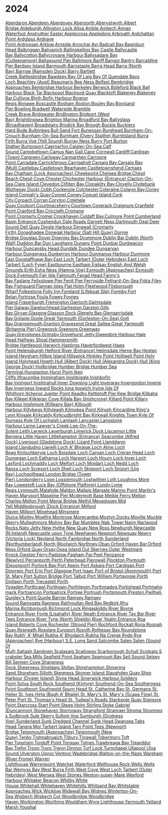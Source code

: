 # 2024
[Aberdaron](Aberdaron),[Aberdeen](Aberdeen),[Aberdovey](Aberdovey),[Aberporth](Aberporth),[Aberystwyth](Aberystwyth),[Albert Bridge](Albert-Bridge),[Aldeburgh](Aldeburgh),[Allington Lock](Allington-Lock),[Alloa](Alloa),[Amble](Amble),[Amlwch](Amlwch),[Annan Waterfoot](Annan-Waterfoot),[Anstruther Easter](Anstruther-Easter),[Applecross](Applecross),[Appledore](Appledore),[Arbroath](Arbroath),[Ardchattan Point](Ardchattan-Point),[Ardglass](Ardglass),[Ardnave Point](Ardnave-Point),[Ardrossan](Ardrossan),[Arklow](Arklow),[Arnside](Arnside),[Arrochar](Arrochar),[Ayr](Ayr),[Badcall Bay](Badcall-Bay),[Baginbun Head](Baginbun-Head),[Balbriggan](Balbriggan),[Balivanich](Balivanich),[Ballinskelligs Bay Castle](Ballinskelligs-Bay-Castle),[Ballycastle Bay](Ballycastle-Bay),[Ballycotton](Ballycotton),[Ballycrovane Harbour](Ballycrovane-Harbour),[Ballysadare Bay (Culleenamore)](Ballysadare-Bay-(Culleenamore)),[Baltasound Pier](Baltasound-Pier),[Baltimore](Baltimore),[Banff](Banff),[Bangor](Bangor),[Bantry](Bantry),[Barcaldine Pier](Barcaldine-Pier),[Bardsey Island](Bardsey-Island),[Barmouth](Barmouth),[Barnstaple](Barnstaple),[Barra Head](Barra-Head),[Barra (North Bay)](Barra-(North-Bay)),[Barrow (Ramsden Dock)](Barrow-(Ramsden-Dock)),[Barry](Barry),[Bartlett Creek](Bartlett-Creek),[Battlesbridge](Battlesbridge),[Bawdsey](Bawdsey),[Bay Of Laig](Bay-Of-Laig),[Bay Of Quendale](Bay-Of-Quendale),[Bays Loch](Bays-Loch),[Beachley (Aust)](Beachley-(Aust)),[Beaumaris](Beaumaris),[Bee Ness](Bee-Ness),[Belfast](Belfast),[Bembridge Approaches](Bembridge-Approaches),[Bembridge Harbour](Bembridge-Harbour),[Berkeley](Berkeley),[Berwick](Berwick),[Bideford](Bideford),[Black Ball Harbour](Black-Ball-Harbour),[Black Tar](Black-Tar),[Blackpool](Blackpool),[Blacksod Quay](Blacksod-Quay),[Blacktoft](Blacktoft),[Blakeney](Blakeney),[Blakeney Bar](Blakeney-Bar),[Cullivoe](Cullivoe),[Blyth](Blyth),[Bofin Harbour](Bofin-Harbour),[Bognor Regis](Bognor-Regis),[Bonawe](Bonawe),[Boscastle](Boscastle),[Bosham](Bosham),[Boston](Boston),[Bouley Bay](Bouley-Bay),[Bovisand Pier](Bovisand-Pier),[Bowling](Bowling),[Bradwell Waterside](Bradwell-Waterside),[Bramble Creek](Bramble-Creek),[Braye](Braye),[Bridgwater](Bridgwater),[Bridlington](Bridlington),[Bridport (West Bay)](Bridport-(West-Bay)),[Brightlingsea](Brightlingsea),[Brighton Marina](Brighton-Marina),[Broadford Bay](Broadford-Bay),[Ballyglass (Broadhaven)](Ballyglass-(Broadhaven)),[Broadstairs](Broadstairs),[Brodick Bay](Brodick-Bay),[Brough](Brough),[Buckie](Buckie),[Bucklers Hard](Bucklers-Hard),[Bude](Bude),[Bulbinbeg](Bulbinbeg),[Bull Sand Fort](Bull-Sand-Fort),[Bunessan](Bunessan),[Burghead](Burghead),[Burnham-On-Crouch](Burnham-On-Crouch),[Burnham-On-Sea](Burnham-On-Sea),[Burnham (Overy Staithe)](Burnham-(Overy-Staithe)),[Burntisland](Burntisland),[Burra Firth](Burra-Firth),[Burra Voe (Yell Sound)](Burra-Voe-(Yell-Sound)),[Burray Ness](Burray-Ness),[Burry Port](Burry-Port),[Burton Stather](Burton-Stather),[Burtonport](Burtonport),[Caernarfon](Caernarfon),[Caister-On-Sea](Caister-On-Sea),[Calf Sound](Calf-Sound),[Campbeltown](Campbeltown),[Camus Nan Gall](Camus-Nan-Gall),[Cape Cornwall](Cape-Cornwall),[Cardiff](Cardiff),[Cardigan (Town)](Cardigan-(Town)),[Cargreen](Cargreen),[Carloway](Carloway),[Carmarthen](Carmarthen),[Carnsore Point](Carnsore-Point),[Carradale](Carradale),[Carrickfergus](Carrickfergus),[Carrigaholt](Carrigaholt),[Carsaig Bay](Carsaig-Bay),[Carsaig Bay (Mull)](Carsaig-Bay-(Mull)),[Castlebay](Castlebay),[Castletown Bearhaven](Castletown-Bearhaven),[Castletownshend](Castletownshend),[Cemaes Bay](Cemaes-Bay),[Chatham (Lock Approaches)](Chatham-(Lock-Approaches)),[Cheekpoint](Cheekpoint),[Chelsea Bridge](Chelsea-Bridge),[Chesil Beach](Chesil-Beach),[Chesil Cove](Chesil-Cove),[Chester](Chester),[Chichester Harbour (Entrance)](Chichester-Harbour-(Entrance)),[Clacton-On-Sea](Clacton-On-Sea),[Clare Island](Clare-Island),[Clevedon](Clevedon),[Clifden Bay](Clifden-Bay),[Clonakilty Bay](Clonakilty-Bay),[Clovelly](Clovelly),[Clydebank (Rothesay Dock)](Clydebank-(Rothesay-Dock)),[Cobh](Cobh),[Cockenzie](Cockenzie),[Colchester](Colchester),[Coleraine](Coleraine),[Colwyn Bay](Colwyn-Bay),[Coney Island](Coney-Island),[Connah's Quay](Connah's-Quay),[Connel](Connel),[Conwy](Conwy),[Coquet Island](Coquet-Island),[Cork City](Cork-City),[Corpach](Corpach),[Corran](Corran),[Coryton](Coryton),[Cotehele Quay](Cotehele-Quay),[Coulport](Coulport),[Courtmacsherry](Courtmacsherry),[Courtown](Courtown),[Coverack](Coverack),[Craignure](Craignure),[Cranfield Point](Cranfield-Point),[Cranford Bay](Cranford-Bay),[Criccieth](Criccieth),[Cromane Point](Cromane-Point),[Cromarty](Cromarty),[Cromer](Cromer),[Crookhaven](Crookhaven),[Culdaff Bay](Culdaff-Bay),[Culmore Point](Culmore-Point),[Cumberland Basin Entrance](Cumberland-Basin-Entrance),[Cushendun](Cushendun),[Dale Roads](Dale-Roads),[Darnett Ness](Darnett-Ness),[Dartmouth](Dartmouth),[Deal](Deal),[Deer Sound](Deer-Sound),[Dell Quay](Dell-Quay),[Dingle Harbour](Dingle-Harbour),[Dingwall (Cromarty Firth)](Dingwall-(Cromarty-Firth)),[Donaghadee](Donaghadee),[Donegal Harbour (Salt Hill Quay)](Donegal-Harbour-(Salt-Hill-Quay)),[Dornie Bridge](Dornie-Bridge),[Douglas](Douglas),[Dover](Dover),[Downies Bay](Downies-Bay),[Drummore](Drummore),[Dublin Bar](Dublin-Bar),[Dublin (North Wall)](Dublin-(North-Wall)),[Duddon Bar](Duddon-Bar),[Dun Laoghaire](Dun-Laoghaire),[Dunany Point](Dunany-Point),[Dunbar](Dunbar),[Dunbeacon Harbour](Dunbeacon-Harbour),[Duncansby Head](Duncansby-Head),[Dundalk](Dundalk),[Dundee](Dundee),[Dungarvan Harbour](Dungarvan-Harbour),[Dungeness](Dungeness),[Dunkerron Harbour](Dunkerron-Harbour),[Dunmanus Harbour](Dunmanus-Harbour),[Dunmore East](Dunmore-East),[Dunstaffnage Bay](Dunstaffnage-Bay),[East Loch Tarbert (Outer Hebrides)](East-Loch-Tarbert-(Outer-Hebrides)),[East Loch Tarbert (Loch Fyne)](East-Loch-Tarbert-(Loch-Fyne)),[Eastbourne](Eastbourne),[Eastham](Eastham),[Egilsay](Egilsay),[English And Welsh Grounds](English-And-Welsh-Grounds),[Erith](Erith),[Esha Ness (Hamna Voe)](Esha-Ness-(Hamna-Voe)),[Exmouth (Approaches)](Exmouth-(Approaches)),[Exmouth Dock](Exmouth-Dock),[Eyemouth](Eyemouth),[Fair Isle](Fair-Isle),[Falmouth](Falmouth),[Fanad Head](Fanad-Head),[Fanny's Bay](Fanny's-Bay),[Faslane](Faslane),[Felixstowe Pier](Felixstowe-Pier),[Fenit Pier](Fenit-Pier),[Ferryside](Ferryside),[Fethard-On-Sea](Fethard-On-Sea),[Fidra](Fidra),[Filey Bay](Filey-Bay),[Fishguard](Fishguard),[Flannan Isles](Flannan-Isles),[Flat Holm](Flat-Holm),[Fleetwood](Fleetwood),[Flixborough Wharf](Flixborough-Wharf),[Folkestone](Folkestone),[Folly Inn](Folly-Inn),[Foreland (Lifeboat Slip)](Foreland-(Lifeboat-Slip)),[Formby](Formby),[Fort Belan](Fort-Belan),[Fortrose](Fortrose),[Foula](Foula),[Fowey](Fowey),[Foynes Island](Foynes-Island),[Fraserburgh](Fraserburgh),[Fremington](Fremington),[Gairloch](Gairloch),[Galmisdale Pier](Galmisdale-Pier),[Galway](Galway),[Garelochhead](Garelochhead),[Garlieston](Garlieston),[Garston](Garston),[Gills Bay](Gills-Bay),[Girvan](Girvan),[Glasgow](Glasgow),[Glasson Dock](Glasson-Dock),[Glenelg Bay](Glenelg-Bay),[Glengarrisdale Bay](Glengarrisdale-Bay),[Golspie](Golspie),[Goole](Goole),[Great Yarmouth (Gorleston-On-Sea)](Great-Yarmouth-(Gorleston-On-Sea)),[Gott Bay](Gott-Bay),[Grangemouth](Grangemouth),[Granton](Granton),[Gravesend](Gravesend),[Great Saltee](Great-Saltee),[Great Yarmouth (Britannia Pier)](Great-Yarmouth-(Britannia-Pier)),[Greenock](Greenock),[Greenore](Greenore),[Greenway Quay](Greenway-Quay),[Greystones](Greystones),[Grimsby](Grimsby),[Grovehurst Jetty](Grovehurst-Jetty),[Gweedore Harbour](Gweedore-Harbour),[Hale Head](Hale-Head),[Halfway Shoal](Halfway-Shoal),[Hammersmith Bridge](Hammersmith-Bridge),[Hartlepool](Hartlepool),[Harwich](Harwich),[Hastings](Hastings),[Haverfordwest](Haverfordwest),[Haws Point](Haws-Point),[Helensburgh](Helensburgh),[Helford River (Entrance)](Helford-River-(Entrance)),[Helmsdale](Helmsdale),[Herne Bay](Herne-Bay),[Hestan Island](Hestan-Island),[Heysham](Heysham),[Hilbre Island](Hilbre-Island),[Hillswick](Hillswick),[Hinkley Point](Hinkley-Point),[Holliwell Point](Holliwell-Point),[Holy Island](Holy-Island),[Holyhead](Holyhead),[Howth](Howth),[Hull (Albert Dock)](Hull-(Albert-Dock)),[Hull (Alexandra Dock)](Hull-(Alexandra-Dock)),[Hull (King George Dock)](Hull-(King-George-Dock)),[Hullbridge](Hullbridge),[Humber Bridge](Humber-Bridge),[Humber Sea Terminal](Humber-Sea-Terminal),[Hunstanton](Hunstanton),[Hurst Point](Hurst-Point),[Iken Cliffs](Iken-Cliffs),[Ilfracombe](Ilfracombe),[Immingham](Immingham),[Inishbiggle](Inishbiggle),[Inishbofin Bay](Inishbofin-Bay),[Inishgort](Inishgort),[Inishtrahull](Inishtrahull),[Inner Dowsing Light](Inner-Dowsing-Light),[Inveraray](Inveraray),[Invergordon](Invergordon),[Inverie Bay](Inverie-Bay),[Inverness](Inverness),[Inward Rocks](Inward-Rocks),[Iona](Iona),[Ipswich](Ipswich),[Irvine](Irvine),[Isle Of Whithorn](Isle-Of-Whithorn),[Itchenor](Itchenor),[Jupiter Point](Jupiter-Point),[Keadby](Keadby),[Kettletoft Pier](Kettletoft-Pier),[Kew Bridge](Kew-Bridge),[Kilbaha Bay](Kilbaha-Bay),[Kilkeel](Kilkeel),[Kilkieran Cove](Kilkieran-Cove),[Killala Bay (Inishcrone)](Killala-Bay-(Inishcrone)),[Killard Point](Killard-Point),[Killary Harbour](Killary-Harbour),[Inishmore (Killeany Bay)](Inishmore-(Killeany-Bay)),[Killough Harbour](Killough-Harbour),[Killybegs](Killybegs),[Killyleagh](Killyleagh),[Kilmokea Point](Kilmokea-Point),[Kilrush](Kilrush),[Kincardine](Kincardine),[King's Lynn](King's-Lynn),[Kinsale](Kinsale),[Kirkcaldy](Kirkcaldy),[Kirkcudbright Bay](Kirkcudbright-Bay),[Kirkwall](Kirkwall),[Knights Town](Knights-Town),[Kyle Of Durness](Kyle-Of-Durness),[Kyle Of Lochalsh](Kyle-Of-Lochalsh),[Lamlash](Lamlash),[Lancaster](Lancaster),[Langstone Harbour](Langstone-Harbour),[Larne](Larne),[Lawyer's Creek](Lawyer's-Creek),[Lee-On-The-Solent](Lee-On-The-Solent),[Leith](Leith),[Lerwick](Lerwick),[Leverburgh](Leverburgh),[Limerick Dock](Limerick-Dock),[Liscannor](Liscannor),[Little Bernera](Little-Bernera),[Little Haven](Little-Haven),[Littlehampton (Entrance)](Littlehampton-(Entrance)),[Seacombe (Alfred Dock)](Seacombe-(Alfred-Dock)),[Liverpool (Gladstone Dock)](Liverpool-(Gladstone-Dock)),[Lizard Point](Lizard-Point),[Llanddwyn Island](Llanddwyn-Island),[Llandudno](Llandudno),[Llanelli](Llanelli),[Loch A' Bhraige](Loch-A'-Bhraige),[Loch Aline](Loch-Aline),[Loch Beag](Loch-Beag),[Kinlochbervie](Kinlochbervie),[Loch Boisdale](Loch-Boisdale),[Loch Carnan](Loch-Carnan),[Loch Creran Head](Loch-Creran-Head),[Loch Dunvegan](Loch-Dunvegan),[Loch Eatharna](Loch-Eatharna),[Loch Harport](Loch-Harport),[Loch Hourn](Loch-Hourn),[Loch Inver](Loch-Inver),[Loch Laxford](Loch-Laxford),[Lochmaddy](Lochmaddy),[Loch Melfort](Loch-Melfort),[Loch Moidart](Loch-Moidart),[Loch Nedd](Loch-Nedd),[Loch Ranza](Loch-Ranza),[Loch Scresort](Loch-Scresort),[Loch Shell](Loch-Shell),[Loch Skipport](Loch-Skipport),[Loch Snizort (Uig Bay)](Loch-Snizort-(Uig-Bay)),[Lochgoilhead](Lochgoilhead),[London Bridge (Tower Pier)](London-Bridge-(Tower-Pier)),[Londonderry](Londonderry),[Looe](Looe),[Lossiemouth](Lossiemouth),[Lostwithiel](Lostwithiel),[Loth](Loth),[Loughros More Bay](Loughros-More-Bay),[Lowestoft](Lowestoft),[Luce Bay (Offshore Platform)](Luce-Bay-(Offshore-Platform)),[Lundy](Lundy),[Lyme Regis](Lyme-Regis),[Lynmouth](Lynmouth),[Malahide](Malahide),[Maldon](Maldon),[Mallaig](Mallaig),[Margate](Margate),[Marino Point](Marino-Point),[Martin's Haven](Martin's-Haven),[Maryport](Maryport),[Maseline Pier](Maseline-Pier),[Mcdermott Base](Mcdermott-Base),[Meikle Ferry](Meikle-Ferry),[Mellon Charles](Mellon-Charles),[Mellon Point](Mellon-Point),[Menai Bridge](Menai-Bridge),[Methil](Methil),[Mevagissey](Mevagissey),[Mid Yell](Mid-Yell),[Middlesbrough (Dock Entrance)](Middlesbrough-(Dock-Entrance)),[Milford Haven](Milford-Haven),[Millport](Millport),[Minehead](Minehead),[Minsmere Sluice](Minsmere-Sluice),[Mistley](Mistley),[Moelfre](Moelfre),[Montrose](Montrose),[Morecambe](Morecambe),[Mostyn Docks](Mostyn-Docks),[Moville](Moville),[Muckle Skerry](Muckle-Skerry),[Mullaghmore](Mullaghmore),[Mulroy Bay Bar](Mulroy-Bay-Bar),[Mumbles](Mumbles),[Nab Tower](Nab-Tower),[Nairn](Nairn),[Narlwood Rocks](Narlwood-Rocks),[Nato Jetty](Nato-Jetty),[New Hythe](New-Hythe),[New Quay](New-Quay),[New Ross](New-Ross),[Newburgh](Newburgh),[Newcastle (N.Ireland)](Newcastle-(N.Ireland)),[Newcastle upon Tyne](Newcastle-upon-Tyne),[Newhaven](Newhaven),[Newport](Newport),[Newquay](Newquay),[Newry (Victoria Lock)](Newry-(Victoria-Lock)),[Neyland](Neyland),[North Fambridge](North-Fambridge),[North Sunderland (Northumberland)](North-Sunderland-(Northumberland)),[North Woolwich](North-Woolwich),[Northney](Northney),[Oban](Oban),[Orford Haven Bar](Orford-Haven-Bar),[Orford Ness](Orford-Ness),[Orford Quay](Orford-Quay),[Orsay](Orsay),[Osea Island](Osea-Island),[Out Skerries](Out-Skerries),[Outer Westmark Knock](Outer-Westmark-Knock),[Owston Ferry](Owston-Ferry),[Padstow](Padstow),[Pagham](Pagham),[Par](Par),[Peel](Peel),[Penzance (Newlyn)](Penzance-(Newlyn)),[Perranporth](Perranporth),[Perth](Perth),[Peterhead](Peterhead),[Pierowall](Pierowall),[Plockton](Plockton),[Plymouth (Devonport)](Plymouth-(Devonport)),[Porlock Bay](Porlock-Bay),[Port Appin](Port-Appin),[Port Askaig](Port-Askaig),[Port Cardigan](Port-Cardigan),[Port Dinorwic](Port-Dinorwic),[Port Erin](Port-Erin),[Port Glasgow](Port-Glasgow),[Port Isaac](Port-Isaac),[Port of Bristol (Avonmouth)](Port-of-Bristol-(Avonmouth)),[Port St. Mary](Port-St.-Mary),[Port Sutton Bridge](Port-Sutton-Bridge),[Port Talbot](Port-Talbot),[Port William](Port-William),[Portavogie](Portavogie),[Porth Dinllaen](Porth-Dinllaen),[Porth Trecastell](Porth-Trecastell),[Porth Ysgaden](Porth-Ysgaden),[Porthcawl](Porthcawl),[Porthgain](Porthgain),[Porthleven](Porthleven),[Porthmadog](Porthmadog),[Portishead](Portishead),[Portmahomack](Portmahomack),[Portnancon](Portnancon),[Portpatrick](Portpatrick),[Portree](Portree),[Portrush](Portrush),[Portsmouth](Portsmouth),[Preston](Preston),[Pwllheli](Pwllheli),[Quigley's Point](Quigley's-Point),[Quoile Barrier](Quoile-Barrier),[Ramsey](Ramsey),[Ramsey Sound](Ramsey-Sound),[Ramsgate](Ramsgate),[Rapness](Rapness),[Rathmullan](Rathmullan),[Red Bay](Red-Bay),[Redkirk](Redkirk),[Rhu Marina](Rhu-Marina),[Richborough](Richborough),[Richmond Lock](Richmond-Lock),[Ringaskiddy](Ringaskiddy),[River Boyne Entrance](River-Boyne-Entrance),[River Foyle (Lisahally)](River-Foyle-(Lisahally)),[River Neath Entrance](River-Neath-Entrance),[River Tay Bar](River-Tay-Bar),[River Tees Entrance](River-Tees-Entrance),[River Tyne (North Shields)](River-Tyne-(North-Shields)),[River Yealm Entrance](River-Yealm-Entrance),[Roa Island](Roa-Island),[Roberts Cove](Roberts-Cove),[Rochester (Strood Pier)](Rochester-(Strood-Pier)),[Rochford](Rochford),[Rockall](Rockall),[Rona](Rona),[Roonah Quay](Roonah-Quay),[Rosneath](Rosneath),[Rosslare Europort](Rosslare-Europort),[Rosyth](Rosyth),[Rothesay Bay](Rothesay-Bay),[Roundstone Bay](Roundstone-Bay),[Rubh' A' Mhail](Rubh'-A'-Mhail),[Rubha A' Bhodaich](Rubha-A'-Bhodaich),[Rubha Na Creige](Rubha-Na-Creige),[Ryde](Ryde),[Rye (Approaches)](Rye-(Approaches)),[Rye (Harbour)](Rye-(Harbour)),[S.E. Long Sand](S.E.-Long-Sand),[Salcombe](Salcombe),[Salen](Salen),[Salen (Sound Of Mull)](Salen-(Sound-Of-Mull)),[Saltash](Saltash),[Sandown](Sandown),[Scalasaig](Scalasaig),[Scalloway](Scalloway),[Scarborough](Scarborough),[Schull](Schull),[Scolpaig](Scolpaig),[Scrabster](Scrabster),[Sea Mills](Sea-Mills),[Seafield Point](Seafield-Point),[Seaham](Seaham),[Seamount Bay](Seamount-Bay),[Seil Sound](Seil-Sound),[Selsey Bill](Selsey-Bill),[Sennen Cove](Sennen-Cove),[Sharpness Dock](Sharpness-Dock),[Sheerness](Sheerness),[Shieldaig](Shieldaig),[Shillay](Shillay),[Shirehampton](Shirehampton),[Shivering Sand](Shivering-Sand),[Shoreham](Shoreham),[Silloth](Silloth),[Skegness](Skegness),[Skomer Island](Skomer-Island),[Slaughden Quay](Slaughden-Quay),[Sligo Harbour (Oyster Island)](Sligo-Harbour-(Oyster-Island)),[Slyne Head](Slyne-Head),[Smerwick Harbour](Smerwick-Harbour),[Soldiers Point](Soldiers-Point),[Solva](Solva),[South Rock](South-Rock),[Southend (Kintyre)](Southend-(Kintyre)),[Southend-On-Sea](Southend-On-Sea),[Southerness Point](Southerness-Point),[Southport](Southport),[Southwold](Southwold),[Spurn Head](Spurn-Head),[St. Catherine Bay](St.-Catherine-Bay),[St. Germans](St.-Germans),[St. Helier](St.-Helier),[St. Ives](St.-Ives),[Hirta (Bagh A' Bhaile)](Hirta-(Bagh-A'-Bhaile)),[St. Mary's](St.-Mary's),[St. Mary's (Scapa Flow)](St.-Mary's-(Scapa-Flow)),[St. Peter Port](St.-Peter-Port),[St. Thomas's Head](St.-Thomas's-Head),[St. Tudwal's Roads](St.-Tudwal's-Roads),[Stackpole Quay](Stackpole-Quay),[Stansore Point](Stansore-Point),[Starcross](Starcross),[Start Point](Start-Point),[Steep Holm](Steep-Holm),[Stirling](Stirling),[Stoke Gabriel (Duncannon)](Stoke-Gabriel-(Duncannon)),[Stonehaven](Stonehaven),[Stornoway](Stornoway),[Strangford](Strangford),[Stranraer](Stranraer),[Stroma](Stroma),[Stromness](Stromness),[Sudbrook](Sudbrook),[Sule Skerry](Sule-Skerry),[Sullom Voe](Sullom-Voe),[Sumburgh (Grutness Voe)](Sumburgh-(Grutness-Voe)),[Sunderland](Sunderland),[Sunk Dredged Channel](Sunk-Dredged-Channel),[Sunk Head](Sunk-Head),[Swansea](Swansea),[Tabs Head](Tabs-Head),[Tanera Mor](Tanera-Mor),[Tarbert Island](Tarbert-Island),[Tarn Point](Tarn-Point),[Tees (Newport) Bridge](Tees-(Newport)-Bridge),[Teignmouth (Approaches)](Teignmouth-(Approaches)),[Teignmouth (New Quay)](Teignmouth-(New-Quay)),[Tenby](Tenby),[Tighnabruaich](Tighnabruaich),[Tilbury](Tilbury),[Tingwall](Tingwall),[Tobermory](Tobermory),[Toft Pier](Toft-Pier),[Topsham](Topsham),[Torduff Point](Torduff-Point),[Torquay](Torquay),[Totnes](Totnes),[Trawbreaga Bay](Trawbreaga-Bay),[Trearddur Bay](Trearddur-Bay),[Trefor](Trefor),[Troon](Troon),[Truro](Truro),[Trwyn Dinmor](Trwyn-Dinmor),[Turf Lock](Turf-Lock),[Turnchapel](Turnchapel),[Ullapool](Ullapool),[Ulva Sound](Ulva-Sound),[Ulverston](Ulverston),[Upnor](Upnor),[Ventnor](Ventnor),[Wadebridge](Wadebridge),[Walton-on-the-Naze](Walton-on-the-Naze),[Wareham (River Frome)](Wareham-(River-Frome)),[Warren Lighthouse](Warren-Lighthouse),[Warrenpoint](Warrenpoint),[Watchet](Watchet),[Waterford](Waterford),[Wellhouse Rock](Wellhouse-Rock),[Wells](Wells),[Wells Bar](Wells-Bar),[Wemyss Bay](Wemyss-Bay),[West Burra Firth](West-Burra-Firth),[West Cove](West-Cove),[West Loch Tarbert (Outer Hebrides)](West-Loch-Tarbert-(Outer-Hebrides)),[West Mersea](West-Mersea),[West Stones](West-Stones),[Weston-super-Mare](Weston-super-Mare),[Wexford Harbour](Wexford-Harbour),[Whitaker Beacon](Whitaker-Beacon),[Whitby](Whitby),[White House](White-House),[Whitehall](Whitehall),[Whitehaven](Whitehaven),[Whitehills](Whitehills),[Whitsand Bay](Whitsand-Bay),[Whitstable Approaches](Whitstable-Approaches),[Wick](Wick),[Wicklow](Wicklow),[Widewall Bay](Widewall-Bay),[Widnes](Widnes),[Winterton-On-Sea](Winterton-On-Sea),[Wisbech](Wisbech),[Wisbech Cut](Wisbech-Cut),[Woodbridge](Woodbridge),[Woodbridge Haven](Woodbridge-Haven),[Workington](Workington),[Worthing](Worthing),[Wouldham](Wouldham),[Wyre Lighthouse](Wyre-Lighthouse),[Yarmouth](Yarmouth),[Yelland Marsh](Yelland-Marsh),[Youghal](Youghal)
